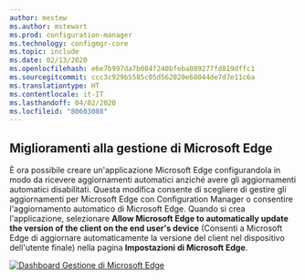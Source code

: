 ```yaml
---
author: mestew
ms.author: mstewart
ms.prod: configuration-manager
ms.technology: configmgr-core
ms.topic: include
ms.date: 02/13/2020
ms.openlocfilehash: e6e7b997da7b084f240bfeba089277fd819dffc1
ms.sourcegitcommit: ccc3c929b5585c05d562020e68044de7d7e11c6a
ms.translationtype: HT
ms.contentlocale: it-IT
ms.lasthandoff: 04/02/2020
ms.locfileid: "80603088"
---
```

## <a name="improvements-to-microsoft-edge-management"></a><a name="bkmk_edge"></a> Miglioramenti alla gestione di Microsoft Edge
<!--4561024-->

È ora possibile creare un'applicazione Microsoft Edge configurandola in modo da ricevere aggiornamenti automatici anziché avere gli aggiornamenti automatici disabilitati. Questa modifica consente di scegliere di gestire gli aggiornamenti per Microsoft Edge con Configuration Manager o consentire l'aggiornamento automatico di Microsoft Edge. Quando si crea l'applicazione, selezionare **Allow Microsoft Edge to automatically update the version of the client on the end user's device** (Consenti a Microsoft Edge di aggiornare automaticamente la versione del client nel dispositivo dell'utente finale) nella pagina **Impostazioni di Microsoft Edge**.

[![Dashboard Gestione di Microsoft Edge](../../media/4561024-autoupdate-edge.png)](../../media/4561024-autoupdate-edge.png#lightbox)


